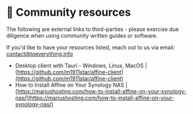 # 📗 Community resources

The following are external links to third-parties - please exercise due diligence when using community written guides or software.

If you'd like to have your resources listed, reach out to us via email: [contact@toeverything.info](mailto:contact@toeverything.info)

* Desktop client with Tauri - Windows, Linux, MacOS | [https://github.com/m1911star/affine-client](https://github.com/m1911star/affine-client)
* How to Install Affine on Your Synology NAS | [https://mariushosting.com/how-to-install-affine-on-your-synology-nas/](https://mariushosting.com/how-to-install-affine-on-your-synology-nas/)
